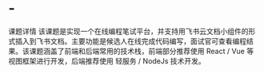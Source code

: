 # -
课题详情 该课题是实现一个在线编程笔试平台，并支持用飞书云文档小组件的形式插入到飞书文档。主要功能是候选人在线完成代码编写，面试官可查看编程结果。该课题涵盖了前端和后端常用的技术栈，前端部分推荐使用 React / Vue 等视图框架进行开发，后端推荐使用 轻服务 / NodeJs 技术开发。
